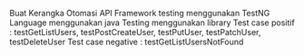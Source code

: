 Buat Kerangka Otomasi API
Framework testing menggunakan TestNG
Language menggunakan java
Testing menggunakan library
Test case positif : testGetListUsers, testPostCreateUser, testPutUser, testPatchUser, testDeleteUser
Test case negative : testGetListUsersNotFound
